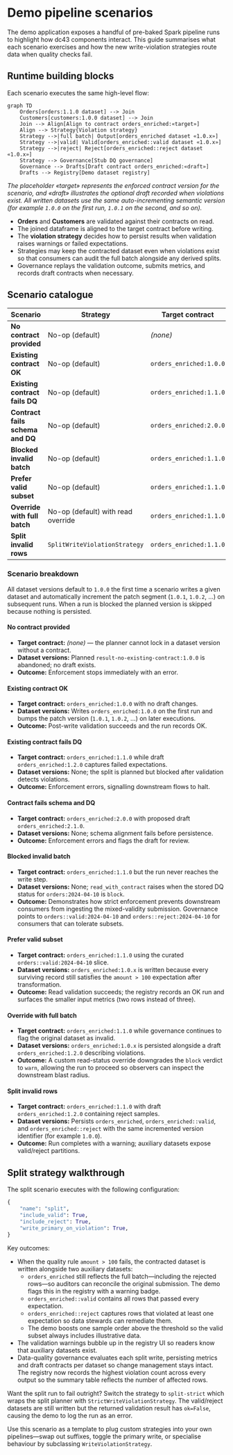 # Demo pipeline scenarios

The demo application exposes a handful of pre-baked Spark pipeline runs to highlight how dc43 components interact. This guide summarises what each scenario exercises and how the new write-violation strategies route data when quality checks fail.

## Runtime building blocks

Each scenario executes the same high-level flow:

```mermaid
graph TD
    Orders[orders:1.1.0 dataset] --> Join
    Customers[customers:1.0.0 dataset] --> Join
    Join --> Align[Align to contract orders_enriched:«target»]
    Align --> Strategy{Violation strategy}
    Strategy -->|full batch| Output[orders_enriched dataset «1.0.x»]
    Strategy -->|valid| Valid[orders_enriched::valid dataset «1.0.x»]
    Strategy -->|reject| Reject[orders_enriched::reject dataset «1.0.x»]
    Strategy --> Governance[Stub DQ governance]
    Governance --> Drafts[Draft contract orders_enriched:«draft»]
    Drafts --> Registry[Demo dataset registry]
```

*The placeholder «target» represents the enforced contract version for the scenario,
and «draft» illustrates the optional draft recorded when violations exist. All
written datasets use the same auto-incrementing semantic version (for example
`1.0.0` on the first run, `1.0.1` on the second, and so on).* 

* **Orders** and **Customers** are validated against their contracts on read.
* The joined dataframe is aligned to the target contract before writing.
* The **violation strategy** decides how to persist results when validation raises warnings or failed expectations.
* Strategies may keep the contracted dataset even when violations exist so that consumers can audit the full batch alongside any derived splits.
* Governance replays the validation outcome, submits metrics, and records draft contracts when necessary.

## Scenario catalogue

| Scenario | Strategy | Target contract | Draft contract | Datasets written |
| --- | --- | --- | --- | --- |
| **No contract provided** | No-op (default) | *(none)* | *(none)* | Write blocked; planned `result-no-existing-contract:1.0.0` is never created. |
| **Existing contract OK** | No-op (default) | `orders_enriched:1.0.0` | *(none)* | `orders_enriched:1.0.x` (full batch). |
| **Existing contract fails DQ** | No-op (default) | `orders_enriched:1.1.0` | `orders_enriched:1.2.0` | Write blocked; no dataset versions materialised. |
| **Contract fails schema and DQ** | No-op (default) | `orders_enriched:2.0.0` | `orders_enriched:2.1.0` | Write blocked; no dataset versions materialised. |
| **Blocked invalid batch** | No-op (default) | `orders_enriched:1.1.0` | *(none)* | Read aborts because governance marks `orders:2024-04-10` as `block`. |
| **Prefer valid subset** | No-op (default) | `orders_enriched:1.1.0` | *(none)* | Uses `orders::valid:2024-04-10`; writes `orders_enriched:1.0.x`. |
| **Override with full batch** | No-op (default) with read override | `orders_enriched:1.1.0` | `orders_enriched:1.2.0` | Forced read of `orders:2024-04-10` continues; downstream validation records violations. |
| **Split invalid rows** | `SplitWriteViolationStrategy` | `orders_enriched:1.1.0` | `orders_enriched:1.2.0` | `orders_enriched:1.0.x`, `orders_enriched::valid:1.0.x`, `orders_enriched::reject:1.0.x`. |

### Scenario breakdown

All dataset versions default to `1.0.0` the first time a scenario writes a given dataset and automatically increment the patch segment (`1.0.1`, `1.0.2`, …) on subsequent runs. When a run is blocked the planned version is skipped because nothing is persisted.

#### No contract provided
- **Target contract:** *(none)* — the planner cannot lock in a dataset version without a contract.
- **Dataset versions:** Planned `result-no-existing-contract:1.0.0` is abandoned; no draft exists.
- **Outcome:** Enforcement stops immediately with an error.

#### Existing contract OK
- **Target contract:** `orders_enriched:1.0.0` with no draft changes.
- **Dataset versions:** Writes `orders_enriched:1.0.0` on the first run and bumps the patch version (`1.0.1`, `1.0.2`, …) on later executions.
- **Outcome:** Post-write validation succeeds and the run records OK.

#### Existing contract fails DQ
- **Target contract:** `orders_enriched:1.1.0` while draft `orders_enriched:1.2.0` captures failed expectations.
- **Dataset versions:** None; the split is planned but blocked after validation detects violations.
- **Outcome:** Enforcement errors, signalling downstream flows to halt.

#### Contract fails schema and DQ
- **Target contract:** `orders_enriched:2.0.0` with proposed draft `orders_enriched:2.1.0`.
- **Dataset versions:** None; schema alignment fails before persistence.
- **Outcome:** Enforcement errors and flags the draft for review.

#### Blocked invalid batch
- **Target contract:** `orders_enriched:1.1.0` but the run never reaches the write step.
- **Dataset versions:** None; `read_with_contract` raises when the stored DQ status for `orders:2024-04-10` is `block`.
- **Outcome:** Demonstrates how strict enforcement prevents downstream consumers from ingesting the mixed-validity submission. Governance points to `orders::valid:2024-04-10` and `orders::reject:2024-04-10` for consumers that can tolerate subsets.

#### Prefer valid subset
- **Target contract:** `orders_enriched:1.1.0` using the curated `orders::valid:2024-04-10` slice.
- **Dataset versions:** `orders_enriched:1.0.x` is written because every surviving record still satisfies the `amount > 100` expectation after transformation.
- **Outcome:** Read validation succeeds; the registry records an OK run and surfaces the smaller input metrics (two rows instead of three).

#### Override with full batch
- **Target contract:** `orders_enriched:1.1.0` while governance continues to flag the original dataset as invalid.
- **Dataset versions:** `orders_enriched:1.0.x` is persisted alongside a draft `orders_enriched:1.2.0` describing violations.
- **Outcome:** A custom read-status override downgrades the `block` verdict to `warn`, allowing the run to proceed so observers can inspect the downstream blast radius.

#### Split invalid rows
- **Target contract:** `orders_enriched:1.1.0` with draft `orders_enriched:1.2.0` containing reject samples.
- **Dataset versions:** Persists `orders_enriched`, `orders_enriched::valid`, and `orders_enriched::reject` with the same incremented version identifier (for example `1.0.0`).
- **Outcome:** Run completes with a warning; auxiliary datasets expose valid/reject partitions.

## Split strategy walkthrough

The split scenario executes with the following configuration:

```python
{
    "name": "split",
    "include_valid": True,
    "include_reject": True,
    "write_primary_on_violation": True,
}
```

Key outcomes:

* When the quality rule `amount > 100` fails, the contracted dataset is written alongside two auxiliary datasets:
  * `orders_enriched` still reflects the full batch—including the rejected rows—so auditors can reconcile the original submission. The demo flags this in the registry with a warning badge.
  * `orders_enriched::valid` contains all rows that passed every expectation.
  * `orders_enriched::reject` captures rows that violated at least one expectation so data stewards can remediate them.
  * The demo boosts one sample order above the threshold so the valid subset always includes illustrative data.
* The validation warnings bubble up in the registry UI so readers know that auxiliary datasets exist.
* Data-quality governance evaluates each split write, persisting metrics and draft contracts per dataset so change management stays intact. The registry now records the highest violation count across every output so the summary table reflects the number of affected rows.

Want the split run to fail outright? Switch the strategy to `split-strict` which wraps the split planner with `StrictWriteViolationStrategy`. The valid/reject datasets are still written but the returned validation result has `ok=False`, causing the demo to log the run as an error.

Use this scenario as a template to plug custom strategies into your own pipelines—swap out suffixes, toggle the primary write, or specialise behaviour by subclassing `WriteViolationStrategy`.
